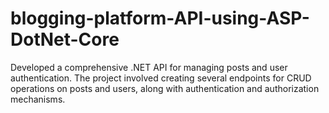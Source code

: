 # blogging-platform-API-using-ASP-DotNet-Core
Developed a comprehensive .NET API for managing posts and user authentication. The project involved creating several endpoints for CRUD operations on posts and users, along with authentication and authorization mechanisms.
